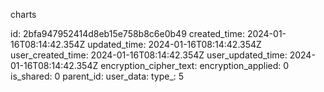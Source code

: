 charts

id: 2bfa947952414d8eb15e758b8c6e0b49
created_time: 2024-01-16T08:14:42.354Z
updated_time: 2024-01-16T08:14:42.354Z
user_created_time: 2024-01-16T08:14:42.354Z
user_updated_time: 2024-01-16T08:14:42.354Z
encryption_cipher_text: 
encryption_applied: 0
is_shared: 0
parent_id: 
user_data: 
type_: 5